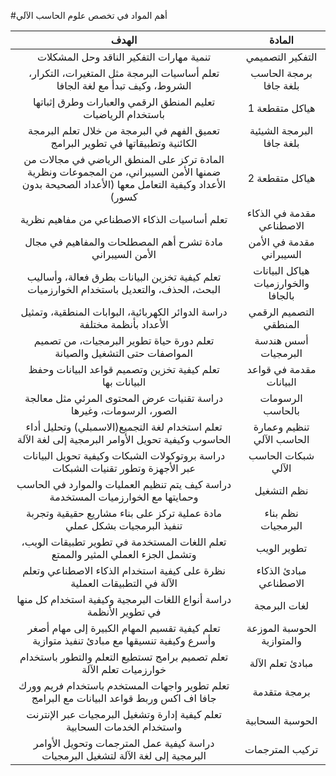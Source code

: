 #أهم المواد في تخصص علوم الحاسب الآلي

| الهدف  | المادة |
|  :---: | :---: |
| تنمية مهارات التفكير الناقد وحل المشكلات | التفكير التصميمي |
| تعلم أساسيات البرمجة مثل المتغيرات، التكرار، الشروط، وكيف تبدأ مع لغة الجافا | برمجة الحاسب بلغة جافا |
| تعليم المنطق الرقمي والعبارات وطرق إثباتها باستخدام الرياضيات | هياكل متقطعة 1 |
| تعميق الفهم في البرمجة من خلال تعلم البرمجة الكائنية وتطبيقاتها في تطوير البرامج | البرمجة الشيئية بلغة جافا |
| المادة تركز على المنطق الرياضي في مجالات من ضمنها الأمن السيبراني، من المجموعات ونظرية الأعداد وكيفية التعامل معها (الأعداد الصحيحة بدون كسور) | هياكل متقطعة 2 |
| تعلم أساسيات الذكاء الاصطناعي من مفاهيم نظرية | مقدمة في الذكاء الاصطناعي |
| مادة تشرح أهم المصطلحات والمفاهيم في مجال الأمن السيبراني | مقدمة في الأمن السيبراني |
| تعلم كيفية تخزين البيانات بطرق فعالة، وأساليب البحث، الحذف، والتعديل باستخدام الخوارزميات | هياكل البيانات والخوارزميات بالجافا |
| دراسة الدوائر الكهربائية، البوابات المنطقية، وتمثيل الأعداد بأنظمة مختلفة | التصميم الرقمي المنطقي |
| تعلم دورة حياة تطوير البرمجيات، من تصميم المواصفات حتى التشغيل والصيانة | أسس هندسة البرمجيات |
| تعلم كيفية تخزين وتصميم قواعد البيانات وحفظ البيانات بها | مقدمة في قواعد البيانات |
| دراسة تقنيات عرض المحتوى المرئي مثل معالجة الصور، الرسومات، وغيرها | الرسومات بالحاسب |
| تعلم استخدام لغة التجميع(الاسمبلي) وتحليل أداء الحاسوب وكيفية تحويل الأوامر البرمجية إلى لغة الآلة | تنظيم وعمارة الحاسب الآلي |
| دراسة بروتوكولات الشبكات وكيفية تحويل البيانات عبر الأجهزة وتطور تقنيات الشبكات | شبكات الحاسب الآلي |
| دراسة كيف يتم تنظيم العمليات والموارد في الحاسب وحمايتها مع الخوارزميات المستخدمة | نظم التشغيل |
| مادة عملية تركز على بناء مشاريع حقيقية وتجربة تنفيذ البرمجيات بشكل عملي | نظم بناء البرمجيات |
| تعلم اللغات المستخدمة في تطوير تطبيقات الويب، وتشمل الجزء العملي المثير والممتع | تطوير الويب |
| نظرة على كيفية استخدام الذكاء الاصطناعي وتعلم الآلة في التطبيقات العملية | مبادئ الذكاء الاصطناعي |
| دراسة أنواع اللغات البرمجية وكيفية استخدام كل منها في تطوير الأنظمة | لغات البرمجة |
| تعلم كيفية تقسيم المهام الكبيرة إلى مهام أصغر وأسرع وكيفية تنسيقها مع مبادئ تنفيذ متوازية | الحوسبة الموزعة والمتوازية |
| تعلم تصميم برامج تستطيع التعلم والتطور باستخدام خوارزميات تعلم الآلة | مبادئ تعلم الآلة |
| تعلم تطوير واجهات المستخدم باستخدام فريم وورك جافا اف اكس وربط قواعد البيانات مع البرامج | برمجة متقدمة |
| تعلم كيفية إدارة وتشغيل البرمجيات عبر الإنترنت واستخدام الخدمات السحابية | الحوسبة السحابية |
| دراسة كيفية عمل المترجمات وتحويل الأوامر البرمجية إلى لغة الآلة لتشغيل البرمجيات | تركيب المترجمات |

